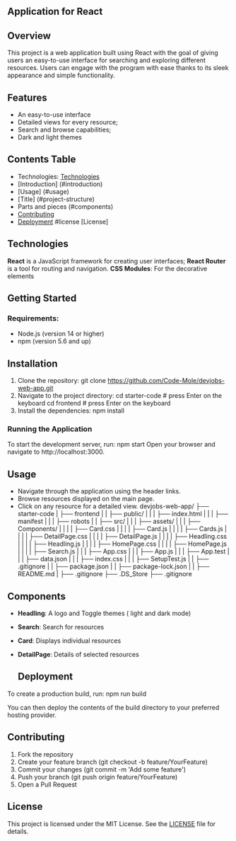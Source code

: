 ## Application for React

## Overview
This project is a web application built using React with the goal of giving users an easy-to-use interface for searching and exploring different resources.
Users can engage with the program with ease thanks to its sleek appearance and simple functionality.

## Features
- An easy-to-use interface
- Detailed views for every resource;
- Search and browse capabilities;
- Dark and light themes


## Contents Table
- Technologies: [Technologies](#technologies)
- [Introduction] (#introduction)
- [Usage] (#usage) 
- [Title] (#project-structure)
- Parts and pieces (#components)
- [Contributing](#contributing)
- [Deployment](#deployment)
#license [License]

## Technologies
**React** is a JavaScript framework for creating user interfaces; 
**React Router** is a tool for routing and navigation.
**CSS Modules**: For the decorative elements

## Getting Started

### Requirements:
- Node.js (version 14 or higher)
- npm (version 5.6 and up)

## Installation
1. Clone the repository: git clone https://github.com/Code-Mole/devjobs-web-app.git
2. Navigate to the project directory:
   cd starter-code # press Enter on the keyboard
   cd frontend     # press Enter on the keyboard
3. Install the dependencies:
   npm install
### Running the Application
To start the development server, run:
npm start
Open your browser and navigate to http://localhost:3000.

## Usage
- Navigate through the application using the header links.
- Browse resources displayed on the main page.
- Click on any resource for a detailed view.
  devjobs-web-app/
├── starter-code
|   ├── frontend
|   |   ├── public/
|   |   |    ├── index.html
|   |   |    ├── manifest
|   |   |    ├── robots
|   |   ├── src/
|   |   |    ├── assets/
|   |   |    ├── Components/
|   |   |    |    ├── Card.css
|   |   |    |    ├── Card.js
|   |   |    |    ├── Cards.js
|   |   |    |    ├── DetailPage.css
|   |   |    |    ├── DetailPage.js
|   |   |    |    ├── Headling.css
|   |   |    |    ├── Headling.js
|   |   |    |    ├── HomePage.css
|   |   |    |    ├── HomePage.js
|   |   |    |    ├── Search.js
|   |   |    ├── App.css
|   |   |    ├── App.js
|   |   |    ├── App.test
|   |   |    ├── data.json
|   |   |    ├── index.css
|   |   |    ├── SetupTest.js
|   |   ├── .gitignore
|   |   ├── package.json
|   |   ├── package-lock.json
|   |   ├── README.md
|   ├── .gitignore
├── .DS_Store
├── .gitignore


## Components
- **Headling**: A logo and Toggle themes ( light and dark mode)
-  **Search**: Search for resources
- **Card**: Displays individual resources
- **DetailPage**: Details of selected resources

  ## Deployment
To create a production build, run:
npm run build

You can then deploy the contents of the build directory to your preferred hosting provider.

## Contributing
1. Fork the repository
2. Create your feature branch (git checkout -b feature/YourFeature)
3. Commit your changes (git commit -m 'Add some feature')
4. Push your branch (git push origin feature/YourFeature)
5. Open a Pull Request

## License
This project is licensed under the MIT License. See the [LICENSE](LICENSE) file for details.
